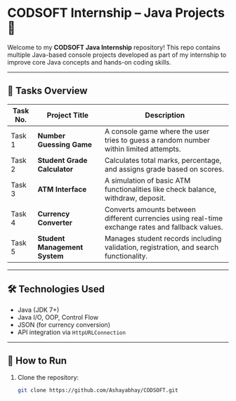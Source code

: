 # CODSOFT Internship – Java Projects 🚀

Welcome to my **CODSOFT Java Internship** repository! This repo contains multiple Java-based console projects developed as part of my internship to improve core Java concepts and hands-on coding skills.

---

## 📁 Tasks Overview

| Task No. | Project Title               | Description |
|----------|-----------------------------|-------------|
| Task 1   | **Number Guessing Game**     | A console game where the user tries to guess a random number within limited attempts. |
| Task 2   | **Student Grade Calculator** | Calculates total marks, percentage, and assigns grade based on scores. |
| Task 3   | **ATM Interface**            | A simulation of basic ATM functionalities like check balance, withdraw, deposit. |
| Task 4   | **Currency Converter**       | Converts amounts between different currencies using real-time exchange rates and fallback values. |
| Task 5   | **Student Management System**| Manages student records including validation, registration, and search functionality. |

---

## 🛠️ Technologies Used

- Java (JDK 7+)
- Java I/O, OOP, Control Flow
- JSON (for currency conversion)
- API integration via `HttpURLConnection`

---

## 🚀 How to Run

1. Clone the repository:
   ```bash
   git clone https://github.com/Ashayabhay/CODSOFT.git
